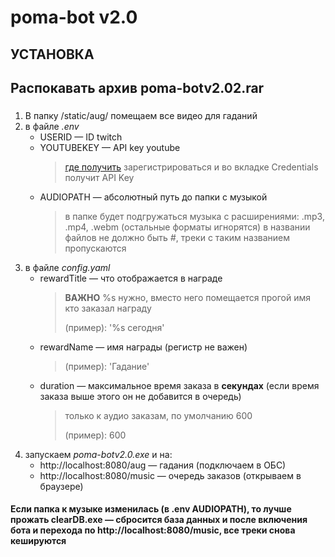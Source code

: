 # poma-bot v2.0
## __УСТАНОВКА__
## Распокавать архив poma-botv2.02.rar
###
1.  В папку /static/aug/ помещаем все видео для гаданий
2.  в файле _.env_
    - USERID — ID twitch
    - YOUTUBEKEY — API key youtube
        > [где получить](https://console.cloud.google.com/apis/credentials) зарегистрироваться и во вкладке Сredentials получит API Key
    - AUDIOPATH — абсолютный путь до папки с музыкой
        > в папке будет подгружаться музыка с расширениями: .mp3, .mp4, .webm (остальные форматы игнорятся)
        > в названии файлов не должно быть _#_, треки с таким названием пропускаются
3. в файле _config.yaml_
    - rewardTitle — что отображается в награде
        > __ВАЖНО__ %s нужно, вместо него помещается прогой имя кто заказал награду
        > 
        > (пример): '%s сегодня'
    - rewardName — имя награды (регистр не важен)
        > (пример): 'Гадание'
    - duration — максимальное время заказа в __секундах__ (если время заказа выше этого он не добавится в очередь)
        > только к аудио заказам, по умолчанию 600
        > 
        > (пример): 600
4. запускаем _poma-botv2.0.exe_ и на:
    - http://localhost:8080/aug — гадания (подключаем в ОБС)
    - http://localhost:8080/music — очередь заказов (открываем в браузере)
#### Если папка к музыке изменилась (в .env AUDIOPATH), то лучше прожать clearDB.exe — сбросится база данных и после включения бота и перехода по http://localhost:8080/music, все треки снова кешируются
